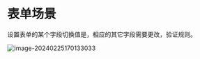 # 表单场景



设置表单的某个字段切换值是，相应的其它字段需要更改，验证规则。

![image-20240225170133033](http://ofile.geelato.cn/image-20240225170133033.png)



